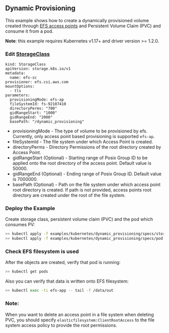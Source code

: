 ## Dynamic Provisioning
This example shows how to create a dynamically provisioned volume created through [EFS access points](https://docs.aws.amazon.com/efs/latest/ug/efs-access-points.html) and Persistent Volume Claim (PVC) and consume it from a pod.

**Note**: this example requires Kubernetes v1.17+ and driver version >= 1.2.0.

### Edit [StorageClass](./specs/storageclass.yaml)

```
kind: StorageClass
apiVersion: storage.k8s.io/v1
metadata:
  name: efs-sc
provisioner: efs.csi.aws.com
mountOptions:
  - tls
parameters:
  provisioningMode: efs-ap
  fileSystemId: fs-92107410
  directoryPerms: "700"
  gidRangeStart: "1000"
  gidRangeEnd: "2000"
  basePath: "/dynamic_provisioning"
```
* provisioningMode - The type of volume to be provisioned by efs. Currently, only access point based provisioning is supported `efs-ap`.
* fileSystemId - The file system under which Access Point is created.
* directoryPerms - Directory Permissions of the root directory created by Access Point.
* gidRangeStart (Optional) - Starting range of Posix Group ID to be applied onto the root directory of the access point. Default value is 50000. 
* gidRangeEnd (Optional) - Ending range of Posix Group ID. Default value is 7000000.
* basePath (Optional) - Path on the file system under which access point root directory is created. If path is not provided, access points root directory are created under the root of the file system.

### Deploy the Example
Create storage class, persistent volume claim (PVC) and the pod which consumes PV:
```sh
>> kubectl apply -f examples/kubernetes/dynamic_provisioning/specs/storageclass.yaml
>> kubectl apply -f examples/kubernetes/dynamic_provisioning/specs/pod.yaml
```

### Check EFS filesystem is used
After the objects are created, verify that pod is running:

```sh
>> kubectl get pods
```

Also you can verify that data is written onto EFS filesystem:

```sh
>> kubectl exec -ti efs-app -- tail -f /data/out
```
### Note:
When you want to delete an access point in a file system when deleting PVC, you should specify `elasticfilesystem:ClientRootAccess` to the file system access policy to provide the root permissions. 